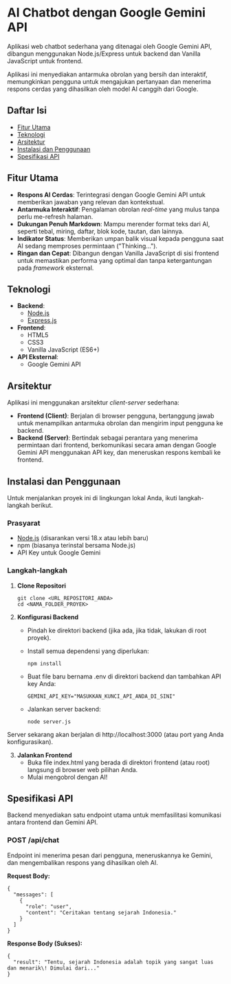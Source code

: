 # **AI Chatbot dengan Google Gemini API**

Aplikasi web chatbot sederhana yang ditenagai oleh Google Gemini API, dibangun menggunakan Node.js/Express untuk backend dan Vanilla JavaScript untuk frontend.

Aplikasi ini menyediakan antarmuka obrolan yang bersih dan interaktif, memungkinkan pengguna untuk mengajukan pertanyaan dan menerima respons cerdas yang dihasilkan oleh model AI canggih dari Google.

## **Daftar Isi**

* <a href="#fitur-utama">Fitur Utama</a>
* <a href="#teknologi">Teknologi</a> 
* <a href="#arsitektur">Arsitektur</a>  
* <a href="#instalasi-dan-penggunaan">Instalasi dan Penggunaan</a> 
* <a href="#spesifikasi-api">Spesifikasi API</a>   

## **Fitur Utama**

* **Respons AI Cerdas**: Terintegrasi dengan Google Gemini API untuk memberikan jawaban yang relevan dan kontekstual.  
* **Antarmuka Interaktif**: Pengalaman obrolan *real-time* yang mulus tanpa perlu me-refresh halaman.  
* **Dukungan Penuh Markdown**: Mampu merender format teks dari AI, seperti tebal, miring, daftar, blok kode, tautan, dan lainnya.  
* **Indikator Status**: Memberikan umpan balik visual kepada pengguna saat AI sedang memproses permintaan ("Thinking...").  
* **Ringan dan Cepat**: Dibangun dengan Vanilla JavaScript di sisi frontend untuk memastikan performa yang optimal dan tanpa ketergantungan pada *framework* eksternal.

## **Teknologi**

* **Backend**:  
  * [Node.js](https://nodejs.org/)  
  * [Express.js](https://expressjs.com/)  
* **Frontend**:  
  * HTML5  
  * CSS3  
  * Vanilla JavaScript (ES6+)  
* **API Eksternal**:  
  * Google Gemini API

## **Arsitektur**

Aplikasi ini menggunakan arsitektur *client-server* sederhana:

* **Frontend (Client)**: Berjalan di browser pengguna, bertanggung jawab untuk menampilkan antarmuka obrolan dan mengirim input pengguna ke backend.  
* **Backend (Server)**: Bertindak sebagai perantara yang menerima permintaan dari frontend, berkomunikasi secara aman dengan Google Gemini API menggunakan API key, dan meneruskan respons kembali ke frontend.

## **Instalasi dan Penggunaan**

Untuk menjalankan proyek ini di lingkungan lokal Anda, ikuti langkah-langkah berikut.

### **Prasyarat**

* [Node.js](https://nodejs.org/en/download/) (disarankan versi 18.x atau lebih baru)  
* npm (biasanya terinstal bersama Node.js)  
* API Key untuk Google Gemini

### **Langkah-langkah**

1. **Clone Repositori**  
   ```
   git clone <URL_REPOSITORI_ANDA>  
   cd <NAMA_FOLDER_PROYEK>
   ```

2. **Konfigurasi Backend**  
   * Pindah ke direktori backend (jika ada, jika tidak, lakukan di root proyek).  
   * Install semua dependensi yang diperlukan:  
     ```
     npm install
     ```

   * Buat file baru bernama .env di direktori backend dan tambahkan API key Anda:  
     ```
     GEMINI_API_KEY="MASUKKAN_KUNCI_API_ANDA_DI_SINI"
     ```

   * Jalankan server backend:  
     ```
     node server.js
     ```

Server sekarang akan berjalan di http://localhost:3000 (atau port yang Anda konfigurasikan).

3. **Jalankan Frontend**  
   * Buka file index.html yang berada di direktori frontend (atau root) langsung di browser web pilihan Anda.  
   * Mulai mengobrol dengan AI\!

## **Spesifikasi API**

Backend menyediakan satu endpoint utama untuk memfasilitasi komunikasi antara frontend dan Gemini API.

### **POST /api/chat**

Endpoint ini menerima pesan dari pengguna, meneruskannya ke Gemini, dan mengembalikan respons yang dihasilkan oleh AI.

**Request Body:**
```
{  
  "messages": [  
    {  
      "role": "user",  
      "content": "Ceritakan tentang sejarah Indonesia."  
    }  
  ]  
}
```
**Response Body (Sukses):**
```
{  
  "result": "Tentu, sejarah Indonesia adalah topik yang sangat luas dan menarik\! Dimulai dari..."  
}  
```
